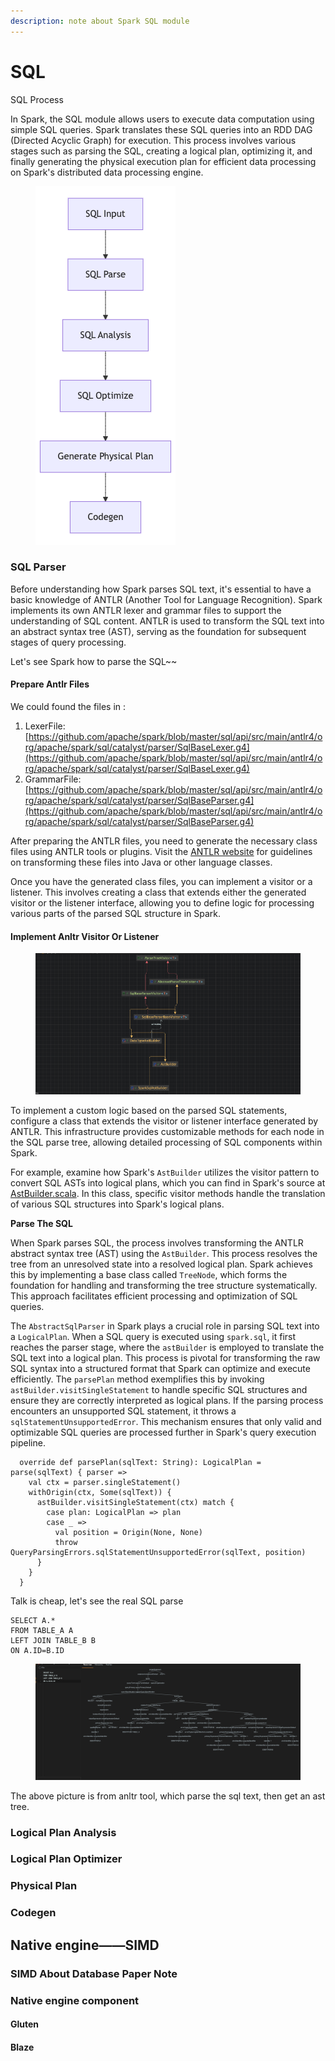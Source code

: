 ```yaml
---
description: note about Spark SQL module
---
```


# SQL

SQL Process

In Spark, the SQL module allows users to execute data computation using simple SQL queries. Spark translates these SQL queries into an RDD DAG (Directed Acyclic Graph) for execution. This process involves various stages such as parsing the SQL, creating a logical plan, optimizing it, and finally generating the physical execution plan for efficient data processing on Spark's distributed data processing engine.

<figure><img src=".gitbook/assets/mermaid-202543 185119.png" alt=""><figcaption></figcaption></figure>

### SQL Parser

Before understanding how Spark parses SQL text, it's essential to have a basic knowledge of ANTLR (Another Tool for Language Recognition). Spark implements its own ANTLR lexer and grammar files to support the understanding of SQL content. ANTLR is used to transform the SQL text into an abstract syntax tree (AST), serving as the foundation for subsequent stages of query processing.

Let's see Spark how to parse the SQL\~\~

#### Prepare Antlr Files

We could found the files in :&#x20;

1. LexerFile: [https://github.com/apache/spark/blob/master/sql/api/src/main/antlr4/org/apache/spark/sql/catalyst/parser/SqlBaseLexer.g4](https://github.com/apache/spark/blob/master/sql/api/src/main/antlr4/org/apache/spark/sql/catalyst/parser/SqlBaseLexer.g4)
2. GrammarFile: [https://github.com/apache/spark/blob/master/sql/api/src/main/antlr4/org/apache/spark/sql/catalyst/parser/SqlBaseParser.g4](https://github.com/apache/spark/blob/master/sql/api/src/main/antlr4/org/apache/spark/sql/catalyst/parser/SqlBaseParser.g4)

After preparing the ANTLR files, you need to generate the necessary class files using ANTLR tools or plugins. Visit the [ANTLR website](https://www.antlr.org/) for guidelines on transforming these files into Java or other language classes.

Once you have the generated class files, you can implement a visitor or a listener. This involves creating a class that extends either the generated visitor or the listener interface, allowing you to define logic for processing various parts of the parsed SQL structure in Spark.

#### Implement Anltr Visitor Or Listener

<figure><img src=".gitbook/assets/截屏2025-04-07 02.11.39.png" alt=""><figcaption></figcaption></figure>

To implement a custom logic based on the parsed SQL statements, configure a class that extends the visitor or listener interface generated by ANTLR. This infrastructure provides customizable methods for each node in the SQL parse tree, allowing detailed processing of SQL components within Spark.

For example, examine how Spark's `AstBuilder` utilizes the visitor pattern to convert SQL ASTs into logical plans, which you can find in Spark's source at [AstBuilder.scala](https://github.com/apache/spark/blob/master/sql/catalyst/src/main/scala/org/apache/spark/sql/catalyst/parser/AstBuilder.scala). In this class, specific visitor methods handle the translation of various SQL structures into Spark's logical plans.

**Parse The SQL**

When Spark parses SQL, the process involves transforming the ANTLR abstract syntax tree (AST) using the `AstBuilder`. This process resolves the tree from an unresolved state into a resolved logical plan. Spark achieves this by implementing a base class called `TreeNode`, which forms the foundation for handling and transforming the tree structure systematically. This approach facilitates efficient processing and optimization of SQL queries.

The `AbstractSqlParser` in Spark plays a crucial role in parsing SQL text into a `LogicalPlan`. When a SQL query is executed using `spark.sql`, it first reaches the parser stage, where the `astBuilder` is employed to translate the SQL text into a logical plan. This process is pivotal for transforming the raw SQL syntax into a structured format that Spark can optimize and execute efficiently. The `parsePlan` method exemplifies this by invoking `astBuilder.visitSingleStatement` to handle specific SQL structures and ensure they are correctly interpreted as logical plans. If the parsing process encounters an unsupported SQL statement, it throws a `sqlStatementUnsupportedError`. This mechanism ensures that only valid and optimizable SQL queries are processed further in Spark's query execution pipeline.

```
  override def parsePlan(sqlText: String): LogicalPlan = parse(sqlText) { parser =>
    val ctx = parser.singleStatement()
    withOrigin(ctx, Some(sqlText)) {
      astBuilder.visitSingleStatement(ctx) match {
        case plan: LogicalPlan => plan
        case _ =>
          val position = Origin(None, None)
          throw QueryParsingErrors.sqlStatementUnsupportedError(sqlText, position)
      }
    }
  }
```

Talk is cheap, let's see the real SQL parse

```
SELECT A.*
FROM TABLE_A A
LEFT JOIN TABLE_B B
ON A.ID=B.ID
```

<figure><img src=".gitbook/assets/截屏2025-04-07 02.58.55.png" alt=""><figcaption></figcaption></figure>

The above picture is from anltr tool, which parse the sql text, then get an ast tree.



### Logical Plan Analysis

### Logical Plan Optimizer

### Physical Plan

### Codegen

## Native engine——SIMD

### SIMD About Database Paper Note

### Native engine component

#### Gluten

#### Blaze





















